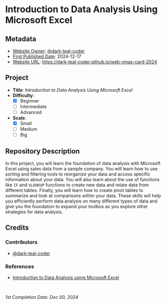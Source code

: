 # Introduction to Data Analysis Using Microsoft Excel

## Metadata

- <ins>Website Owner</ins>: [@dark-teal-coder](github.com/dark-teal-coder)
- <ins>First Published Date</ins>: 2024-12-17
- <ins>Website URL</ins>: https://dark-teal-coder.github.io/web-xmas-card-2024

## Project

- **Title**: *Introduction to Data Analysis Using Microsoft Excel*
- **Difficulty**:
  - [x] Beginner
  - [ ] Intermediate
  - [ ] Advanced
- **Scale**:
  - [x] Small
  - [ ] Medium
  - [ ] Big

## Repository Description

In this project, you will learn the foundation of data analysis with Microsoft Excel using sales data from a sample company. You will learn how to use sorting and filtering tools to reorganize your data and access specific information about your data. You will also learn about the use of functions like `IF` and `VLOOKUP` functions to create new data and relate data from different tables. Finally, you will learn how to create pivot tables to summarize and look at comparisons within your data. These skills will help you efficiently perform data analysis on many different types of data and give you the foundation to expand your toolbox as you explore other strategies for data analysis.

## Credits 

### Contributors 

- [@dark-teal-coder](github.com/dark-teal-coder)

### References 

- [Introduction to Data Analysis using Microsoft Excel](https://www.coursera.org/projects/introduction-data-analysis-microsoft-excel)

&nbsp;

*1st Completion Date: Dec 00, 2024*&emsp;

